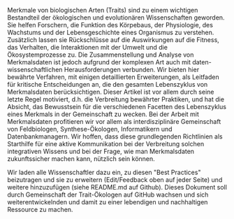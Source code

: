 Merkmale von biologischen Arten (Traits) sind zu einem wichtigen Bestandteil der ökologischen und evolutionären Wissenschaften geworden. Sie helfen Forschern, die Funktion des Körpebaus, der Physiologie, des Wachstums und der Lebensgeschichte eines Organismus zu verstehen. Zusätzlich lassen sie Rückschlüsse auf die Auswirkungen auf die Fitness, das Verhalten, die Interaktionen mit der Umwelt und die Ökosystemprozesse zu. Die Zusammenstellung und Analyse von Merkmalsdaten ist jedoch aufgrund der komplexen Art auch mit daten-wissenschaftlichen Herausforderungen verbunden. Wir bieten hier bewährte Verfahren, mit einigen detaillierten Erweiterungen, als Leitfaden für kritische Entscheidungen an, die den gesamten Lebenszyklus von Merkmalsdaten berücksichtigen. Dieser Artikel ist vor allem durch seine letzte Regel motiviert, d.h. die Verbreitung bewährter Praktiken, und hat die Absicht, das Bewusstsein für die verschiedenen Facetten des Lebenszyklus eines Merkmals in der Gemeinschaft zu wecken. Bei der Arbeit mit Merkmalsdaten profitieren wir vor allem als interdisziplinäre Gemeinschaft von Feldbiologen, Synthese-Ökologen, Informatikern und Datenbankmanagern. Wir hoffen, dass diese grundlegenden Richtlinien als Starthilfe für eine aktive Kommunikation bei der Verbreitung solchen integrativen Wissens und bei der Frage, wie man Merkmalsdaten zukunftssicher machen kann, nützlich sein können.

Wir laden alle Wissenschaftler dazu ein, zu diesen "Best Practices" beizutragen und sie zu erweitern (Edit/Feedback oben auf jeder Seite) und weitere hinzuzufügen (siehe README.md auf Github). Dieses Dokument soll durch Gemeinschaft der Trait-Ökologen auf GitHub wachsen und sich weiterentwickelnden und damit zu einer lebendigen und nachhaltigen Ressource zu machen.

